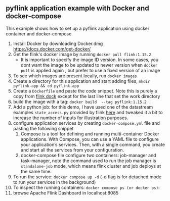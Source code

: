## pyflink application example with Docker and docker-compose
This example shows how to set up a pyflink application  using docker container and docker-compose


1. Install Docker by downloading Docker.dmg https://docs.docker.com/get-docker/
2. Get the flink's docker image by running `docker pull flink:1.15.2`
    * It is important to specify the image ID version. In some cases, you dont want the image to be updated to newer version when `docker pull` is applied again , but prefer to use a fixed version of an image
3. To see which images are present locally, run `docker images`
4. Create a directory for this application and start adding files, `mkdir pyflink-app && cd pyflink-app`
7. Create a `Dockerfile` and paste the code snippet. Note this is purely a copy from [flink dock](https://nightlies.apache.org/flink/flink-docs-release-1.15/docs/deployment/resource-providers/standalone/docker/#using-flink-python-on-docker) except for the last line that set the work directory
8. build the image with a tag:  `docker build  --tag pyflink:1.15.2 .`
9. Add a python job: for this demo, I have used one of the datastream examples `state_access.py` provided by flink [here](https://github.com/apache/flink/tree/release-1.15/flink-python/pyflink/examples/datastream) and tweaked it a bit to increase the number of inputs for illustration purposes.
9. configure application services by creating `docker-compose.yml` file and pasting the following snippet
    1. Compose is a tool for defining and running multi-container Docker applications. With Compose, you can use a YAML file to configure your application’s services. Then, with a single command, you create and start all the services from your configuration.
    2. docker-compose file configure two containers: job-manager and task-manager, note the command used to run the job manager is `standalone-job` mode, which means flink cluster and job deploys at the same time.
10. To run the service: `docker compose up -d`  (-d flag is for detached mode to run your services in the background)
11. To inspect the running containers: `docker compose ps (or docker ps)`: 
12. browse Apache Flink Dashboard in localhost:8085
